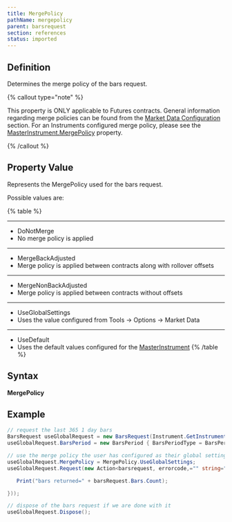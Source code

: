 ```yaml
---
title: MergePolicy
pathName: mergepolicy
parent: barsrequest
section: references
status: imported
---
```


## Definition

Determines the merge policy of the bars request.

{% callout type="note" %}

This property is ONLY applicable to Futures contracts. General information regarding merge policies can be found from the [Market Data Configuration](merge_policy) section. For an Instruments configured merge policy, please see the [MasterInstrument.MergePolicy](merge_policy) property.

{% /callout %}

## Property Value

Represents the MergePolicy used for the bars request.

Possible values are:

{% table %}

---

* DoNotMerge
* No merge policy is applied

---

* MergeBackAdjusted
* Merge policy is applied between contracts along with rollover offsets

---

* MergeNonBackAdjusted
* Merge policy is applied between contracts without offsets

---

* UseGlobalSettings
* Uses the value configured from Tools -> Options -> Market Data

---

* UseDefault
* Uses the default values configured for the [MasterInstrument](masterinstrument)
{% /table %}

## Syntax

**MergePolicy**

## Example

```csharp
// request the last 365 1 day bars
BarsRequest useGlobalRequest = new BarsRequest(Instrument.GetInstrument("ES 09-16"), 365);
useGlobalRequest.BarsPeriod = new BarsPeriod { BarsPeriodType = BarsPeriodType.Day, Value = 1 };

// use the merge policy the user has configured as their global setting
useGlobalRequest.MergePolicy = MergePolicy.UseGlobalSettings;
useGlobalRequest.Request(new Action<barsrequest, errorcode,="" string="">((barsRequest, errorCode, errorMessage) =>{

   Print("bars returned=" + barsRequest.Bars.Count);

}));

// dispose of the bars request if we are done with it
useGlobalRequest.Dispose();
```

